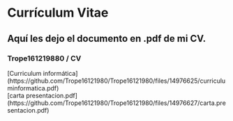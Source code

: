 <?xml version="1.0" encoding="UTF-8"?>
<documento>
  <h1>Currículum Vitae</h1>
  <h2>Aquí les dejo el documento en .pdf de mi CV.</h2>
  <h3>Trope161219880 / CV</h3>
  [Curriculum informática]<br>(https://github.com/Trope16121980/Trope16121980/files/14976625/curriculuminformatica.pdf)<br>
  [carta presentacion.pdf]<br>(https://github.com/Trope16121980/Trope16121980/files/14976627/carta.presentacion.pdf)
</documento>

